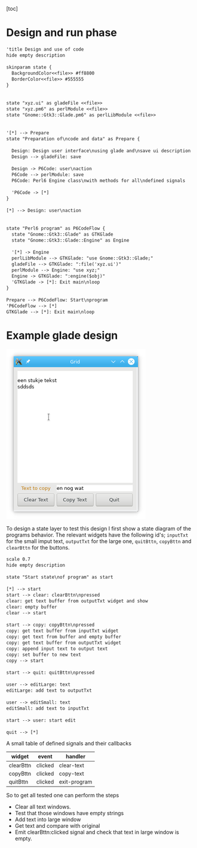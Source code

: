 [toc]

# Design and run phase

```plantuml
'title Design and use of code
hide empty description

skinparam state {
  BackgroundColor<<file>> #ff8800
  BorderColor<<file>> #555555
}


state "xyz.ui" as gladeFile <<file>>
state "xyz.pm6" as perlModule <<file>>
state "Gnome::Gtk3::Glade.pm6" as perlLibModule <<file>>


'[*] --> Prepare
state "Preparation of\ncode and data" as Prepare {

  Design: Design user interface\nusing glade and\nsave ui description
  Design --> gladeFile: save

  Design -> P6Code: user\naction
  P6Code --> perlModule: save
  P6Code: Perl6 Engine class\nwith methods for all\ndefined signals

  'P6Code -> [*]
}

[*] --> Design: user\naction


state "Perl6 program" as P6CodeFlow {
  state "Gnome::Gtk3::Glade" as GTKGlade
  state "Gnome::Gtk3::Glade::Engine" as Engine

  '[*] -> Engine
  perlLibModule --> GTKGlade: "use Gnome::Gtk3::Glade;"
  gladeFile --> GTKGlade: ":file('xyz.ui')"
  perlModule --> Engine: "use xyz;"
  Engine -> GTKGlade: ":engine($obj)"
  'GTKGlade -> [*]: Exit main\nloop
}

Prepare --> P6CodeFlow: Start\nprogram
'P6CodeFlow --> [*]
GTKGlade --> [*]: Exit main\nloop
```

# Example glade design
<img src="Screenshot_20190106_124223.png"/>

To design a state layer to test this design I first show a state diagram of the programs behavior. The relevant widgets have the following id's; `inputTxt` for the small imput text, `outputTxt` for the large one, `quitBttn`, `copyBttn` and `clearBttn` for the buttons.

```plantuml
scale 0.7
hide empty description

state "Start state\nof program" as start

[*] --> start
start --> clear: clearBttn\npressed
clear: get text buffer from outputTxt widget and show
clear: empty buffer
clear --> start

start --> copy: copyBttn\npressed
copy: get text buffer from inputTxt widget
copy: get text from buffer and empty buffer
copy: get text buffer from outputTxt widget
copy: append input text to output text
copy: set buffer to new text
copy --> start

start --> quit: quitBttn\npressed

user --> editLarge: text
editLarge: add text to outputTxt

user --> editSmall: text
editSmall: add text to inputTxt

start --> user: start edit

quit --> [*]
```

A small table of defined signals and their callbacks

 |widget|event|handler
 |------|-----|-------
 |clearBttn       |clicked      |clear-text
 |copyBttn        |clicked      |copy-text
 |quitBttn        |clicked      |exit-program

So to get all tested one can perform the steps
* Clear all text windows.
* Test that those windows have empty strings
* Add text into large window
* Get text and compare with original
* Emit clearBttn:clicked signal and check that text in large window is empty.
